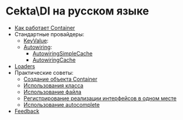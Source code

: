# Cekta\DI на русском языке

* [Как работает Container](container.md)
* Стандартные провайдеры:
    * [KeyValue](providers/key-value.md):
    * [Autowiring](providers/autowiring.md):
        * [AutowiringSimpleCache](providers/simple-cache.md) 
        * [AutowiringCache](providers/cache.md) 
* [Loaders](loaders.md)
* Практические советы:
    * [Создание объекта Container](best-practices/container-creation.md)
    * [Использования класса](best-practices/class.md)
    * [Использование файла](best-practices/file.md)
    * [Регистрирование реализации интерфейсов в одном месте](best-practices/reg-in-one.md)
    * [Использование autocomplete](best-practices/autocomplete.md)
 * [Feedback](feedback.md)
